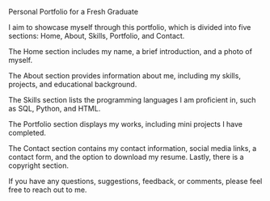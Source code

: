 Personal Portfolio for a Fresh Graduate

I aim to showcase myself through this portfolio, which is divided into five sections: Home, About, Skills, Portfolio, and Contact.

The Home section includes my name, a brief introduction, and a photo of myself.

The About section provides information about me, including my skills, projects, and educational background.

The Skills section lists the programming languages I am proficient in, such as SQL, Python, and HTML.

The Portfolio section displays my works, including mini projects I have completed.

The Contact section contains my contact information, social media links, a contact form, and the option to download my resume. Lastly, there is a copyright section.

If you have any questions, suggestions, feedback, or comments, please feel free to reach out to me.
